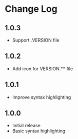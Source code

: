 # Change Log

## 1.0.3

- Support .VERSION file

## 1.0.2

- Add icon for VERSION.** file

## 1.0.1

- Improve syntax highlighting

## 1.0.0

- Initial release
- Basic syntax highlighting
